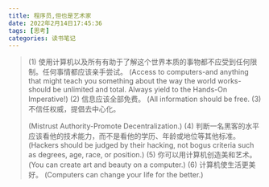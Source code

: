 ```yaml
---
title: 程序员,但也是艺术家
date: 2022年2月14日17:45:36
tags: [思考]
categories: 读书笔记
---
```


> 
>
> 
>
> (1) 使用计算机以及所有有助于了解这个世界本质的事物都不应受到任何限制。任何事情都应该亲手尝试。
> (Access to computers-and anything that might teach you something about the way the world works-should be unlimited and total. Always yield to the Hands-On Imperative!)
> (2) 信息应该全部免费。
> (All information should be free.
> (3) 不信任权威，提倡去中心化。
>
>
>  <!-- more -->
>
>
> (Mistrust Authority-Promote Decentralization.)
> (4) 判断一名黑客的水平应该看他的技术能力，而不是看他的学历、年龄或地位等其他标准。
> (Hackers should be judged by their hacking, not bogus criteria such as degrees, age, race, or position.)
> (5) 你可以用计算机创造美和艺术。
> (You can create art and beauty on a computer.)
> (6) 计算机使生活更美好。
> (Computers can change your life for the better.)